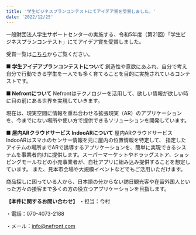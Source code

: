 ```yaml
---
title: '学生ビジネスプランコンテストにてアイデア賞を受賞しました。'
date: '2022/12/25'
---
```


一般財団法人学生サポートセンターの実施する、令和5年度（第21回）「学生ビジネスプランコンテスト」にてアイデア賞を受賞しました。

受賞一覧は[こちら](http://www.gakusei-sc.or.jp/pdf/r3bis_4_1.pdf?221223)からご覧ください。

<strong>■ 学生アイデアプランコンテストについて</strong>
創造性や意欲にあふれ、自分で考え自分で行動できる学生を一人でも多く育てることを目的に実施されているコンテストです。


<strong>■ Nefrontについて</strong>
Nefrontはテクノロジーを活用して、欲しい情報が欲しい時に目の前にある世界を実現していきます。

現在は、現実空間に情報を重ね合わせる拡張現実（AR）のアプリケーションを、今までにない場所や使い方で提供できるソリューションを開発しています。


<strong>■ 屋内ARクラウドサービス IndooARについて</strong>
屋内ARクラウドサービス IndooARはスマホのセンサー情報を元に屋内の位置情報を特定して、 指定したアイテムの場所までARで誘導するアプリケーションを、簡単に実現できるシステムを事業者向けに提供します。スーパーマーケットやドラッグストア、ショッピングモールなどの小売事業者が、自社アプリに組み込み提供することを想定しています。 また、見本市会場や大規模イベントなどでもご活用いただけます。

商品探しに困っている人から、日本語の分からない訪日観光客や在留外国人といった方々の接客まで多くの方の役立つアプリケーションを目指します。


<strong>【本件に関するお問い合わせ】</strong>
・担当：今村

・電話：070-4073-2188

・メール：info@nefront.com
